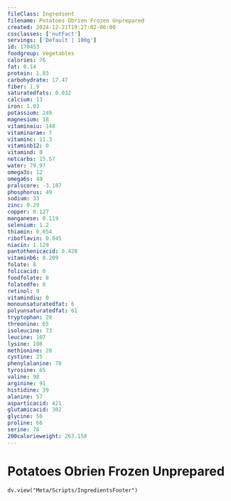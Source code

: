 ```yaml
---
fileClass: Ingredient
filename: Potatoes Obrien Frozen Unprepared
created: 2024-12-21T19:27:02-06:00
cssclasses: ['nutFact']
servings: ['Default | 100g']
id: 170453
foodgroup: Vegetables
calories: 76
fat: 0.14
protein: 1.83
carbohydrate: 17.47
fiber: 1.9
saturatedfats: 0.032
calcium: 13
iron: 1.03
potassium: 249
magnesium: 18
vitaminaiu: 148
vitaminarae: 7
vitaminc: 11.3
vitaminb12: 0
vitamind: 0
netcarbs: 15.57
water: 79.97
omega3s: 12
omega6s: 49
pralscore: -3.187
phosphorus: 49
sodium: 33
zinc: 0.29
copper: 0.127
manganese: 0.119
selenium: 1.2
thiamin: 0.054
riboflavin: 0.045
niacin: 1.129
pantothenicacid: 0.428
vitaminb6: 0.209
folate: 8
folicacid: 0
foodfolate: 8
folatedfe: 8
retinol: 0
vitamindiu: 0
monounsaturatedfat: 6
polyunsaturatedfat: 61
tryptophan: 28
threonine: 65
isoleucine: 73
leucine: 107
lysine: 108
methionine: 28
cystine: 25
phenylalanine: 78
tyrosine: 65
valine: 98
arginine: 91
histidine: 39
alanine: 57
asparticacid: 421
glutamicacid: 302
glycine: 56
proline: 66
serine: 78
200calorieweight: 263.158
---
```


# Potatoes Obrien Frozen Unprepared

```dataviewjs
dv.view("Meta/Scripts/IngredientsFooter")
```